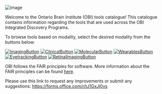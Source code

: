 ![image](https://user-images.githubusercontent.com/107212980/176284819-f6d572d7-e471-4100-92a8-43f96766cba4.png)

Welcome to the Ontario Brain Institute (OBI) tools catalogue! This catalogue contains information regarding the tools that are used across the OBI Integrated Discovery Programs. 

To browse tools based on modality, select the desired modality from the buttons below:

[![ImagingButton](https://user-images.githubusercontent.com/107212980/184239448-4818bf30-0bc1-4d72-aa42-414500b1c373.PNG)](ImagingTools.md)
[![ClinicalButton](https://user-images.githubusercontent.com/107212980/184238715-a245fc35-eae4-47ef-af75-347ab98f2999.PNG)](ClinicalTools.md)
[![MolecularButton](https://user-images.githubusercontent.com/107212980/184239278-bc7f9162-0a09-4afd-b2dd-79504658332e.PNG)](MolecularTools.md)
[![WearablesButton](https://user-images.githubusercontent.com/107212980/184236869-2c200071-52d1-4369-9ffb-076b5c9e26d2.PNG)](WearableTools.md)
[![EyetrackingButton](https://user-images.githubusercontent.com/107212980/184236953-030af359-bc48-4a48-9a65-d3c737abbc15.PNG)](EyeTrackingTools.md)
[![RetinalImagingButton](https://user-images.githubusercontent.com/107212980/184235377-18ae56d9-60d2-4b5e-b49d-617c0c010372.PNG)](RetinalImagingTools.md)

OBI follows the FAIR principles for software. More information about the FAIR principles can be found [here](FAIR.md).

Please use this link to request any improvements or submit any suggestions: https://forms.office.com/r/tJ1GxJj0vs
